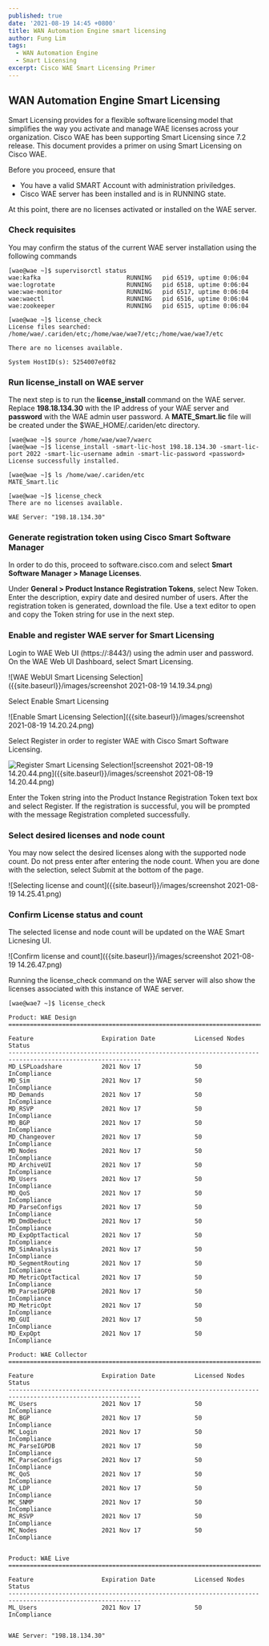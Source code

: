 ```yaml
---
published: true
date: '2021-08-19 14:45 +0800'
title: WAN Automation Engine smart licensing
author: Fung Lim
tags:
  - WAN Automation Engine
  - Smart Licensing
excerpt: Cisco WAE Smart Licensing Primer
---
```

## WAN Automation Engine Smart Licensing

Smart Licensing provides for a flexible software licensing model that simplifies the way you activate and manage WAE licenses across your organization. Cisco WAE has been supporting Smart Licensing since 7.2 release. This document provides a primer on using Smart Licensing on Cisco WAE.

Before you proceed, ensure that
* You have a valid SMART Account with administration priviledges.
* Cisco WAE server has been installed and is in RUNNING state.

At this point, there are no licenses activated or installed on the WAE server.



### Check requisites

You may confirm the status of the current WAE server installation using the following commands

```
[wae@wae ~]$ supervisorctl status
wae:kafka                        RUNNING   pid 6519, uptime 0:06:04
wae:logrotate                    RUNNING   pid 6518, uptime 0:06:04
wae:wae-monitor                  RUNNING   pid 6517, uptime 0:06:04
wae:waectl                       RUNNING   pid 6516, uptime 0:06:04
wae:zookeeper                    RUNNING   pid 6515, uptime 0:06:04
```

```
[wae@wae ~]$ license_check
License files searched:
/home/wae/.cariden/etc;/home/wae/wae7/etc;/home/wae/wae7/etc

There are no licenses available.

System HostID(s): 5254007e0f82
```


### Run license_install on WAE server

The next step is to run the **license_install** command on the WAE server. Replace **198.18.134.30** with the IP address of your WAE server and **password** with the WAE admin user password. A **MATE_Smart.lic** file will be created under the $WAE_HOME/.cariden/etc directory.

```
[wae@wae ~]$ source /home/wae/wae7/waerc
[wae@wae ~]$ license_install -smart-lic-host 198.18.134.30 -smart-lic-port 2022 -smart-lic-username admin -smart-lic-password <password>
License successfully installed.

[wae@wae ~]$ ls /home/wae/.cariden/etc
MATE_Smart.lic

[wae@wae ~]$ license_check
There are no licenses available.

WAE Server: "198.18.134.30"
```


### Generate registration token using Cisco Smart Software Manager

In order to do this, proceed to software.cisco.com and select **Smart Software Manager > Manage Licenses**. 

Under **General > Product Instance Registration Tokens**, select New Token. Enter the description, expiry date and desired number of users. After the registration token is generated, download the  file. Use a text editor to open and copy the Token string for use in the next step.



### Enable and register WAE server for Smart Licensing 

Login to WAE Web UI (https://<wae-ip-address>:8443/) using the admin user and password. On the WAE Web UI Dashboard, select Smart Licensing.
  
![WAE WebUI Smart Licensing Selection]({{site.baseurl}}/images/screenshot 2021-08-19 14.19.34.png)
  
Select Enable Smart Licensing
  
![Enable Smart Licensing Selection]({{site.baseurl}}/images/screenshot 2021-08-19 14.20.24.png)
  
Select Register in order to register WAE with Cisco Smart Software Licensing.
  
![Register Smart Licensing Selection]({{site.baseurl}}/images/screenshot%202021-08-19%2014.20.44.png)![screenshot 2021-08-19 14.20.44.png]({{site.baseurl}}/images/screenshot 2021-08-19 14.20.44.png)

  
Enter the Token string into the Product Instance Registration Token text box and select Register. If the registration is successful, you will be prompted with the message Registration completed successfully.

### Select desired licenses and node count
  
You may now select the desired licenses along with the supported node count. Do not press enter after entering the node count. When you are done with the selection, select Submit at the bottom of the page.
  
![Selecting license and count]({{site.baseurl}}/images/screenshot 2021-08-19 14.25.41.png)


### Confirm License status and count
  
The selected license and node count will be updated on the WAE Smart Licnesing UI. 
  

![Confirm license and count]({{site.baseurl}}/images/screenshot 2021-08-19 14.26.47.png)  

  
Running the license_check command on the WAE server will also show the licenses associated with this instance of WAE server.
  
```
[wae@wae7 ~]$ license_check

Product: WAE Design
==========================================================================================================

Feature                   Expiration Date           Licensed Nodes       Status
-----------------------------------------------------------------------------------------------------------
MD_LSPLoadshare           2021 Nov 17               50                   InCompliance
MD_Sim                    2021 Nov 17               50                   InCompliance
MD_Demands                2021 Nov 17               50                   InCompliance
MD_RSVP                   2021 Nov 17               50                   InCompliance
MD_BGP                    2021 Nov 17               50                   InCompliance
MD_Changeover             2021 Nov 17               50                   InCompliance
MD_Nodes                  2021 Nov 17               50                   InCompliance
MD_ArchiveUI              2021 Nov 17               50                   InCompliance
MD_Users                  2021 Nov 17               50                   InCompliance
MD_QoS                    2021 Nov 17               50                   InCompliance
MD_ParseConfigs           2021 Nov 17               50                   InCompliance
MD_DmdDeduct              2021 Nov 17               50                   InCompliance
MD_ExpOptTactical         2021 Nov 17               50                   InCompliance
MD_SimAnalysis            2021 Nov 17               50                   InCompliance
MD_SegmentRouting         2021 Nov 17               50                   InCompliance
MD_MetricOptTactical      2021 Nov 17               50                   InCompliance
MD_ParseIGPDB             2021 Nov 17               50                   InCompliance
MD_MetricOpt              2021 Nov 17               50                   InCompliance
MD_GUI                    2021 Nov 17               50                   InCompliance
MD_ExpOpt                 2021 Nov 17               50                   InCompliance

Product: WAE Collector
==========================================================================================================

Feature                   Expiration Date           Licensed Nodes       Status
-----------------------------------------------------------------------------------------------------------
MC_Users                  2021 Nov 17               50                   InCompliance
MC_BGP                    2021 Nov 17               50                   InCompliance
MC_Login                  2021 Nov 17               50                   InCompliance
MC_ParseIGPDB             2021 Nov 17               50                   InCompliance
MC_ParseConfigs           2021 Nov 17               50                   InCompliance
MC_QoS                    2021 Nov 17               50                   InCompliance
MC_LDP                    2021 Nov 17               50                   InCompliance
MC_SNMP                   2021 Nov 17               50                   InCompliance
MC_RSVP                   2021 Nov 17               50                   InCompliance
MC_Nodes                  2021 Nov 17               50                   InCompliance


Product: WAE Live
==========================================================================================================

Feature                   Expiration Date           Licensed Nodes       Status
-----------------------------------------------------------------------------------------------------------
ML_Users                  2021 Nov 17               50                   InCompliance


WAE Server: "198.18.134.30"
```
